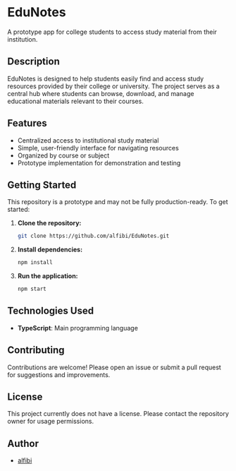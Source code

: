 # EduNotes

A prototype app for college students to access study material from their institution.

## Description

EduNotes is designed to help students easily find and access study resources provided by their college or university. The project serves as a central hub where students can browse, download, and manage educational materials relevant to their courses.

## Features

- Centralized access to institutional study material
- Simple, user-friendly interface for navigating resources
- Organized by course or subject
- Prototype implementation for demonstration and testing

## Getting Started

This repository is a prototype and may not be fully production-ready. To get started:

1. **Clone the repository:**
   ```bash
   git clone https://github.com/alfibi/EduNotes.git
   ```
2. **Install dependencies:**
   ```bash
   npm install
   ```
3. **Run the application:**
   ```bash
   npm start
   ```

## Technologies Used

- **TypeScript**: Main programming language

## Contributing

Contributions are welcome! Please open an issue or submit a pull request for suggestions and improvements.

## License

This project currently does not have a license. Please contact the repository owner for usage permissions.

## Author

- [alfibi](https://github.com/alfibi)